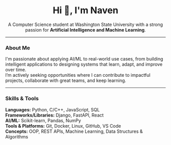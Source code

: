 <h1 align="center">Hi 👋, I'm Naven</h1>

<p align="center">
  A Computer Science student at Washington State University with a strong passion for <strong>Artificial Intelligence and Machine Learning</strong>.
</p>

---

### About Me

I'm passionate about applying AI/ML to real-world use cases, from building intelligent applications to designing systems that learn, adapt, and improve over time.  
I’m actively seeking opportunities where I can contribute to impactful projects, collaborate with great teams, and keep learning.

---

### Skills & Tools

**Languages:** Python, C/C++, JavaScript, SQL  
**Frameworks/Libraries:** Django, FastAPI, React  
**AI/ML:** Scikit-learn, Pandas, NumPy  
**Tools & Platforms:** Git, Docker, Linux, GitHub, VS Code  
**Concepts:** OOP, REST APIs, Machine Learning, Data Structures & Algorithms  
